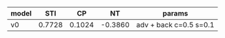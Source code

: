 | model | STI | CP | NT | params |
|---|---|---|---|---|
| v0 | 0.7728 | 0.1024 | -0.3860 | adv + back c=0.5 s=0.1 |